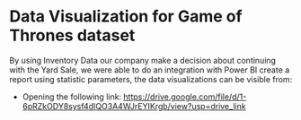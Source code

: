 # Data Visualization for Game of Thrones dataset 
By using Inventory Data our company make a decision about continuing with the Yard Sale, we were able to do an integration with Power BI create a report using statistic parameters, the data visualizations can be visible from:
- Opening the following link: https://drive.google.com/file/d/1-6pRZkODY8sysf4dIQO3A4WJrEYIKrgb/view?usp=drive_link